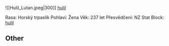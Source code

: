 ![[Hulil_Lutan.jpeg|300]]
[hulil](https://5e.tools/bestiary.html#hulil%20lutan_egw)

Rasa: Horský trpaslík
Pohlaví: Žena
Věk: 237 let
Přesvědčení: NZ
Stat Block: [hulil](https://5e.tools/bestiary.html#hulil%20lutan_egw)


## Other
